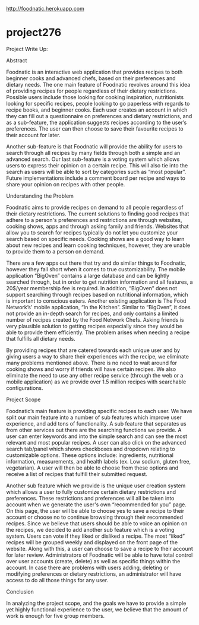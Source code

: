 http://foodnatic.herokuapp.com

# project276
Project Write Up: 

Abstract

Foodnatic is an interactive web application that provides recipes to both beginner cooks and advanced chefs, based on their preferences and dietary needs. The one main feature of Foodnatic revolves around this idea of providing recipes for people regardless of their dietary restrictions. Possible users include those looking for cooking inspiration, nutritionists looking for specific recipes, people looking to go paperless with regards to recipe books, and beginner cooks.  Each user creates an account in which they can fill out a questionnaire on preferences and dietary restrictions, and as a sub-feature, the application suggests recipes according to the user’s preferences. The user can then choose to save their favourite recipes to their account for later.

Another sub-feature is that Foodnatic will provide the ability for users to search through all recipes by many fields through both a simple and an advanced search. Our last sub-feature is a voting system which allows users to express their opinion on a certain recipe. This will also tie into the search as users will be able to sort by categories such as “most popular”. Future implementations include a comment board per recipe and ways to share your opinion on recipes with other people.

Understanding the Problem

Foodnatic aims to provide recipes on demand to all people regardless of their dietary restrictions. The current solutions to finding good recipes that adhere to a person's preferences and restrictions are through websites, cooking shows, apps and through asking family and friends. Websites that allow you to search for recipes typically do not let you customize your search based on specific needs. Cooking shows are a good way to learn about new recipes and learn cooking techniques, however, they are unable to provide them to a person on demand.

There are a few apps out there that try and do similar things to Foodnatic, however they fall short when it comes to true customizability.  The mobile application “BigOven” contains a large database and can be lightly searched through, but in order to get nutrition information and all features, a 20$/year membership fee is required. In addition, “BigOven” does not support searching through recipes based on nutritional information, which is important to conscious eaters. Another existing application is The Food Network’s’ mobile application, “In the Kitchen”. Similar to “BigOven”, it does not provide an in-depth search for recipes, and only contains a limited number of recipes created by the Food Network Chefs. Asking friends is very plausible solution to getting recipes especially since they would be able to provide them efficiently. The problem arises when needing a recipe that fulfills all dietary needs. 

By providing recipes that are catered towards each unique user and by giving users a way to share their experiences with the recipe, we eliminate many problems mentioned above. There is no need to wait around for cooking shows and worry if friends will have certain recipes. We also eliminate the need to use any other recipe service (through the web or a mobile application) as we provide over 1.5 million recipes with searchable configurations.


Project Scope

Foodnatic’s main feature is providing specific recipes to each user. We have split our main feature into a number of sub features which improve user experience, and add tons of functionality. A sub feature that separates us from other services out there are the searching functions we provide. A user can enter keywords and into the simple search and can see the most relevant and most popular recipes. A user can also click on the advanced search tab/panel which shows checkboxes and dropdown relating to customizable options. These options include: ingredients, nutritional information, measurements, and health labels (ex. Low sodium, gluten free, vegetarian). A user will then be able to choose from these options and receive a list of recipes that fulfill their submitted request. 

Another sub feature which we provide is the unique user creation system which allows a user to fully customize certain dietary restrictions and preferences. These restrictions and preferences will all be taken into account when we generate the user's own “recommended for you” page. On this page, the user will be able to choose yes to save a recipe to their account or choose no to continue browsing through their recommended recipes. Since we believe that users should be able to voice an opinion on the recipes, we decided to add another sub feature which is a voting system. Users can vote if they liked or disliked a recipe. The most “liked” recipes will be grouped weekly and displayed on the front page of the website. Along with this, a user can choose to save a recipe to their account for later review. Administrators of Foodnatic will be able to have total control over user accounts (create, delete) as well as specific things within the account. In case there are problems with users adding, deleting or modifying preferences or dietary restrictions, an administrator will have access to do all those things for any user.

Conclusion

In analyzing the project scope, and the goals we have to provide a simple yet highly functional experience to the user, we believe that the amount of work is enough for five group members. 
